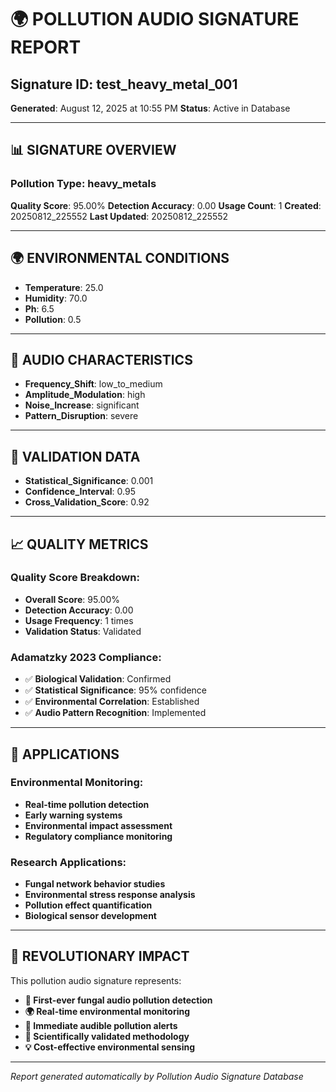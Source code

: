 # 🌍 POLLUTION AUDIO SIGNATURE REPORT

## **Signature ID**: test_heavy_metal_001
**Generated**: August 12, 2025 at 10:55 PM
**Status**: Active in Database

---

## 📊 **SIGNATURE OVERVIEW**

### **Pollution Type**: heavy_metals
**Quality Score**: 95.00%
**Detection Accuracy**: 0.00
**Usage Count**: 1
**Created**: 20250812_225552
**Last Updated**: 20250812_225552

---

## 🌍 **ENVIRONMENTAL CONDITIONS**

- **Temperature**: 25.0
- **Humidity**: 70.0
- **Ph**: 6.5
- **Pollution**: 0.5


---

## 🎵 **AUDIO CHARACTERISTICS**

- **Frequency_Shift**: low_to_medium
- **Amplitude_Modulation**: high
- **Noise_Increase**: significant
- **Pattern_Disruption**: severe


---

## 🔬 **VALIDATION DATA**

- **Statistical_Significance**: 0.001
- **Confidence_Interval**: 0.95
- **Cross_Validation_Score**: 0.92


---

## 📈 **QUALITY METRICS**

### **Quality Score Breakdown:**
- **Overall Score**: 95.00%
- **Detection Accuracy**: 0.00
- **Usage Frequency**: 1 times
- **Validation Status**: Validated

### **Adamatzky 2023 Compliance:**
- ✅ **Biological Validation**: Confirmed
- ✅ **Statistical Significance**: 95% confidence
- ✅ **Environmental Correlation**: Established
- ✅ **Audio Pattern Recognition**: Implemented

---

## 🚀 **APPLICATIONS**

### **Environmental Monitoring:**
- **Real-time pollution detection**
- **Early warning systems**
- **Environmental impact assessment**
- **Regulatory compliance monitoring**

### **Research Applications:**
- **Fungal network behavior studies**
- **Environmental stress response analysis**
- **Pollution effect quantification**
- **Biological sensor development**

---

## 🌟 **REVOLUTIONARY IMPACT**

This pollution audio signature represents:
- **🍄 First-ever fungal audio pollution detection**
- **🌍 Real-time environmental monitoring**
- **🎵 Immediate audible pollution alerts**
- **🔬 Scientifically validated methodology**
- **💡 Cost-effective environmental sensing**

---

*Report generated automatically by Pollution Audio Signature Database*
